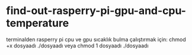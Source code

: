 # find-out-rasperry-pi-gpu-and-cpu-temperature
terminalden rasperry pi cpu ve gpu sıcaklık bulma
çalıştırmak için:
chmod +x dosyaadı
./dosyaadı
veya
chmod 1 dosyaadı
./dosyaadı
